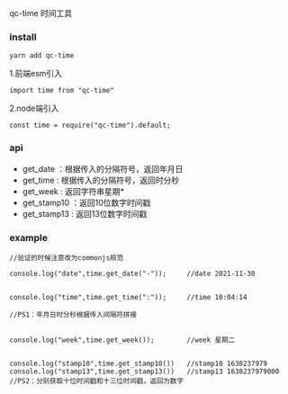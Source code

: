 
qc-time 时间工具

### install

```
yarn add qc-time
```

1.前端esm引入
```
import time from "qc-time"
```
2.node端引入
```
const time = require("qc-time").default;
```


### api
* get_date ：根据传入的分隔符号，返回年月日
* get_time : 根据传入的分隔符号，返回时分秒
* get_week : 返回字符串星期*
* get_stamp10 ：返回10位数字时间戳
* get_stamp13 : 返回13位数字时间戳


### example

```
//验证的时候注意改为commonjs规范

console.log("date",time.get_date("-"));     //date 2021-11-30


console.log("time",time.get_time(":"));     //time 10:04:14

//PS1：年月日时分秒根据传入间隔符拼接


console.log("week",time.get_week());        //week 星期二


console.log("stamp10",time.get_stamp10())   //stamp10 1638237979
console.log("stamp13",time.get_stamp13())   //stamp13 1638237979000
//PS2：分别获取十位时间戳和十三位时间戳，返回为数字
```